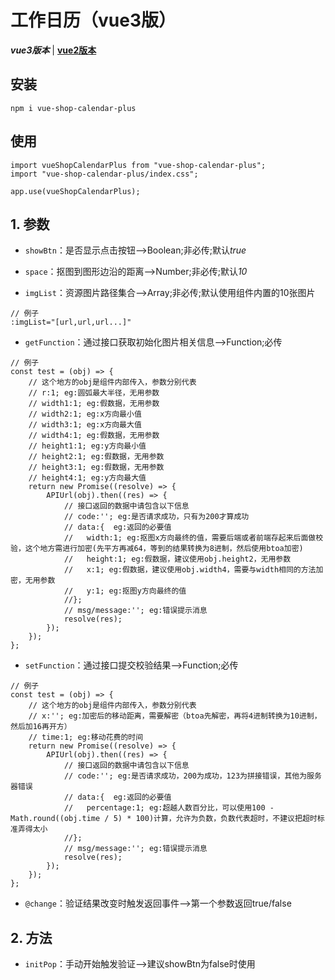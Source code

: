 # 工作日历（vue3版）
***vue3版本*** | [**vue2版本**](https://github.com/QuietHear/vue-shop-calendar '浏览')


## 安装
	npm i vue-shop-calendar-plus

## 使用
	import vueShopCalendarPlus from "vue-shop-calendar-plus";
	import "vue-shop-calendar-plus/index.css";
	
	app.use(vueShopCalendarPlus);


## 1. 参数
* `showBtn`：是否显示点击按钮-->Boolean;非必传;默认*true*

* `space`：抠图到图形边沿的距离-->Number;非必传;默认*10*

* `imgList`：资源图片路径集合-->Array;非必传;默认使用组件内置的10张图片
>
	// 例子
	:imgList="[url,url,url...]"
>

* `getFunction`：通过接口获取初始化图片相关信息-->Function;必传
>
	// 例子
    const test = (obj) => {
		// 这个地方的obj是组件内部传入，参数分别代表
		// r:1; eg:圆弧最大半径，无用参数
		// width1:1; eg:假数据，无用参数
		// width2:1; eg:x方向最小值
		// width3:1; eg:x方向最大值
		// width4:1; eg:假数据，无用参数
		// height1:1; eg:y方向最小值
		// height2:1; eg:假数据，无用参数
		// height3:1; eg:假数据，无用参数
		// height4:1; eg:y方向最大值
    	return new Promise((resolve) => {
        	APIUrl(obj).then((res) => {
				// 接口返回的数据中请包含以下信息
				// code:''; eg:是否请求成功，只有为200才算成功
				// data:{  eg:返回的必要值
				//   width:1; eg:抠图x方向最终的值，需要后端或者前端存起来后面做校验，这个地方需进行加密(先平方再减64，等到的结果转换为8进制，然后使用btoa加密)
				//   height:1; eg:假数据，建议使用obj.height2，无用参数
				//   x:1; eg:假数据，建议使用obj.width4，需要与width相同的方法加密，无用参数
				//   y:1; eg:抠图y方向最终的值
				//};
				// msg/message:''; eg:错误提示消息
        		resolve(res);
        	});
    	});
    };
>

* `setFunction`：通过接口提交校验结果-->Function;必传
>
	// 例子
    const test = (obj) => {
		// 这个地方的obj是组件内部传入，参数分别代表
		// x:''; eg:加密后的移动距离，需要解密（btoa先解密，再将4进制转换为10进制，然后加16再开方）
		// time:1; eg:移动花费的时间
    	return new Promise((resolve) => {
        	APIUrl(obj).then((res) => {
				// 接口返回的数据中请包含以下信息
				// code:''; eg:是否请求成功，200为成功，123为拼接错误，其他为服务器错误
				// data:{  eg:返回的必要值
				//   percentage:1; eg:超越人数百分比，可以使用100 - Math.round((obj.time / 5) * 100)计算，允许为负数，负数代表超时，不建议把超时标准弄得太小
				//};
				// msg/message:''; eg:错误提示消息
        		resolve(res);
        	});
    	});
    };
>

* `@change`：验证结果改变时触发返回事件-->第一个参数返回true/false


## 2. 方法
* `initPop`：手动开始触发验证-->建议showBtn为false时使用
